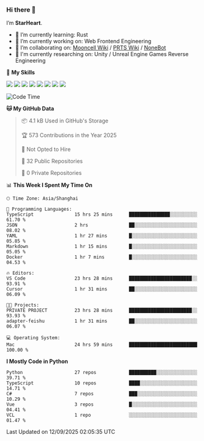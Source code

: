 ### Hi there 👋

I’m **StarHeart**.

- 🌱 I’m currently learning: Rust
- 🔭 I’m currently working on: Web Frontend Engineering
- 👯 I’m collaborating on: [Mooncell Wiki](https://fgo.wiki/) / [PRTS Wiki](http://prts.wiki/) / [NoneBot](https://github.com/nonebot)
- 🔬 I'm currently researching on: Unity / Unreal Engine Games Reverse Engineering

🌟 **My Skills**

![](https://img.shields.io/badge/-Python-3e74a2?style=flat-square&logo=Python&logoColor=fff)
![](https://img.shields.io/badge/-Node.js-339933?style=flat-square&logo=node.js&logoColor=fff)
![](https://img.shields.io/badge/-Vue-4fc08d?style=flat-square&logo=vue.js&logoColor=fff)
![](https://img.shields.io/badge/-React-2d98ce?style=flat-square&logo=React&logoColor=fff)
![](https://img.shields.io/badge/-TypeScript-3178C6?style=flat-square&logo=TypeScript&logoColor=fff)
![](https://img.shields.io/badge/-Docker-2496ED?style=flat-square&logo=Docker&logoColor=fff)
![](https://img.shields.io/badge/-Linux-000000?style=flat-square&logo=Linux&logoColor=fff)
![](https://img.shields.io/badge/-Dotnet-512bd4?style=flat-square&logo=.net&logoColor=fff)

<!--START_SECTION:waka-->
![Code Time](http://img.shields.io/badge/Code%20Time-1%2C773%20hrs%2054%20mins-blue)

**🐱 My GitHub Data** 

> 📦 4.1 kB Used in GitHub's Storage 
 > 
> 🏆 573 Contributions in the Year 2025
 > 
> 🚫 Not Opted to Hire
 > 
> 📜 32 Public Repositories 
 > 
> 🔑 0 Private Repositories 
 > 
📊 **This Week I Spent My Time On** 

```text
🕑︎ Time Zone: Asia/Shanghai

💬 Programming Languages: 
TypeScript               15 hrs 25 mins      ███████████████░░░░░░░░░░   61.70 % 
JSON                     2 hrs               ██░░░░░░░░░░░░░░░░░░░░░░░   08.02 % 
YAML                     1 hr 27 mins        █░░░░░░░░░░░░░░░░░░░░░░░░   05.85 % 
Markdown                 1 hr 15 mins        █░░░░░░░░░░░░░░░░░░░░░░░░   05.05 % 
Docker                   1 hr 7 mins         █░░░░░░░░░░░░░░░░░░░░░░░░   04.53 % 

🔥 Editors: 
VS Code                  23 hrs 28 mins      ███████████████████████░░   93.91 % 
Cursor                   1 hr 31 mins        ██░░░░░░░░░░░░░░░░░░░░░░░   06.09 % 

🐱‍💻 Projects: 
PRIVATE PROJECT          23 hrs 28 mins      ███████████████████████░░   93.93 % 
adapter-feishu           1 hr 31 mins        ██░░░░░░░░░░░░░░░░░░░░░░░   06.07 % 

💻 Operating System: 
Mac                      24 hrs 59 mins      █████████████████████████   100.00 % 
```

**I Mostly Code in Python** 

```text
Python                   27 repos            ██████████░░░░░░░░░░░░░░░   39.71 % 
TypeScript               10 repos            ████░░░░░░░░░░░░░░░░░░░░░   14.71 % 
C#                       7 repos             ███░░░░░░░░░░░░░░░░░░░░░░   10.29 % 
Vue                      3 repos             █░░░░░░░░░░░░░░░░░░░░░░░░   04.41 % 
VCL                      1 repo              ░░░░░░░░░░░░░░░░░░░░░░░░░   01.47 % 
```




 Last Updated on 12/09/2025 02:05:35 UTC
<!--END_SECTION:waka-->
